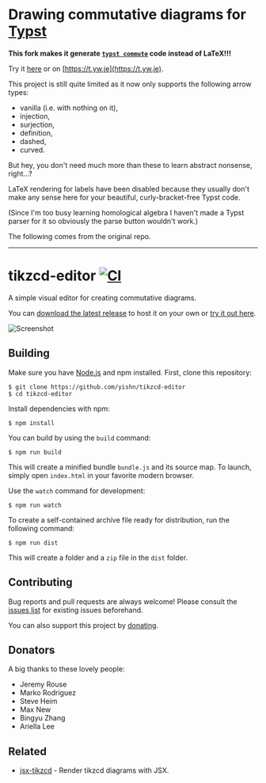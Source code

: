 # Drawing commutative diagrams for [Typst](https://typst.app)

**This fork makes it generate
[`typst commute`](https://gitlab.com/giacomogallina/commute) code instead of
LaTeX!!!**

Try it [here](https://tikzcd-typst-editor.pages.dev/) or on
[https://t.yw.je](https://t.yw.je).

This project is still quite limited as it now only supports the following arrow
types:

- vanilla (i.e. with nothing on it),
- injection,
- surjection,
- definition,
- dashed,
- curved.

But hey, you don't need much more than these to learn abstract nonsense,
right...?

LaTeX rendering for labels have been disabled because they usually don't make
any sense here for your beautiful, curly-bracket-free Typst code.

(Since I'm too busy learning homological algebra I haven't made a Typst parser
for it so obviously the parse button wouldn't work.)

The following comes from the original repo.

---

# tikzcd-editor [![CI](https://github.com/yishn/tikzcd-editor/workflows/CI/badge.svg)](https://github.com/yishn/tikzcd-editor/actions)

A simple visual editor for creating commutative diagrams.

You can
[download the latest release](https://github.com/yishn/tikzcd-editor/releases)
to host it on your own or [try it out here](https://tikzcd.yichuanshen.de/).

![Screenshot](./screenshot.png)

## Building

Make sure you have [Node.js](https://nodejs.org/) and npm installed. First,
clone this repository:

```
$ git clone https://github.com/yishn/tikzcd-editor
$ cd tikzcd-editor
```

Install dependencies with npm:

```
$ npm install
```

You can build by using the `build` command:

```
$ npm run build
```

This will create a minified bundle `bundle.js` and its source map. To launch,
simply open `index.html` in your favorite modern browser.

Use the `watch` command for development:

```
$ npm run watch
```

To create a self-contained archive file ready for distribution, run the
following command:

```
$ npm run dist
```

This will create a folder and a `zip` file in the `dist` folder.

## Contributing

Bug reports and pull requests are always welcome! Please consult the
[issues list](https://github.com/yishn/tikzcd-editor/issues) for existing issues
beforehand.

You can also support this project by [donating](https://paypal.me/yishn/4).

## Donators

A big thanks to these lovely people:

- Jeremy Rouse
- Marko Rodriguez
- Steve Heim
- Max New
- Bingyu Zhang
- Ariella Lee

## Related

- [jsx-tikzcd](https://github.com/yishn/jsx-tikzcd) - Render tikzcd diagrams
  with JSX.
